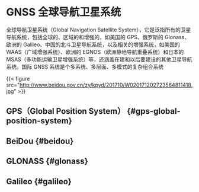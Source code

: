 # GNSS 全球导航卫星系统


全球导航卫星系统（Global Navigation Satellite System），它是泛指所有的卫星导航系统，包括全球的、区域的和增强的，如美国的 GPS、俄罗斯的 Glonass、欧洲的 Galileo、中国的北斗卫星导航系统，以及相关的增强系统，如美国的 WAAS（广域增强系统）、欧洲的 EGNOS（欧洲静地导航重叠系统）和日本的 MSAS（多功能运输卫星增强系统）等，还涵盖在建和以后要建设的其他卫星导航系统。国际 GNSS 系统是个多系统、多层面、多模式的复杂组合系统

{{< figure src="http://www.beidou.gov.cn/zy/kpyd/201710/W020171202723564811418.jpg" >}}


## GPS（Global Position System） {#gps-global-position-system}


## BeiDou {#beidou}


## GLONASS {#glonass}


## Galileo {#galileo}
